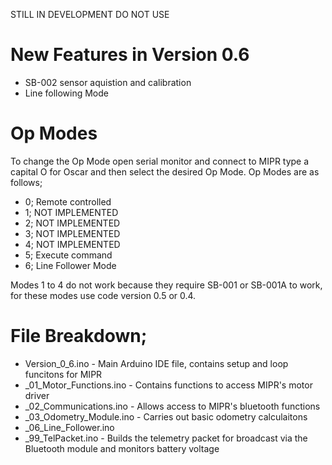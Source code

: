 STILL IN DEVELOPMENT DO NOT USE

# New Features in Version 0.6

- SB-002 sensor aquistion and calibration
- Line following Mode

# Op Modes

To change the Op Mode open serial monitor and connect to MIPR type a capital O for Oscar and then select the desired Op Mode.
Op Modes are as follows;

- 0; Remote controlled
- 1; NOT IMPLEMENTED
- 2; NOT IMPLEMENTED
- 3; NOT IMPLEMENTED
- 4; NOT IMPLEMENTED
- 5; Execute command
- 6; Line Follower Mode

Modes 1 to 4 do not work because they require SB-001 or SB-001A to work, for these modes use code version 0.5 or 0.4.

# File Breakdown;

- Version_0_6.ino - Main Arduino IDE file, contains setup and loop funcitons for MIPR
- _01_Motor_Functions.ino - Contains functions to access MIPR's motor driver
- _02_Communications.ino - Allows access to MIPR's bluetooth functions
- _03_Odometry_Module.ino - Carries out basic odometry calculaitons
- _06_Line_Follower.ino
- _99_TelPacket.ino - Builds the telemetry packet for broadcast via the Bluetooth module and monitors battery voltage

